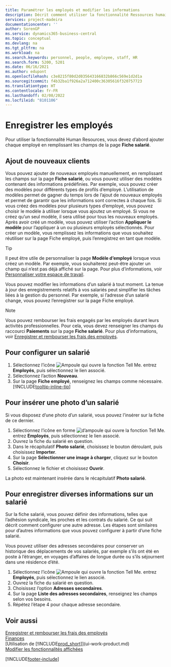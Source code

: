 ```yaml
---
title: Paramétrer les employés et modifier les informations
description: Décrit comment utiliser la fonctionnalité Ressources humaines pour enregistrer de nouveaux employés ou modifier les informations sur les employés pour le personnel existant.
services: project-madeira
documentationcenter: ''
author: SorenGP
ms.service: dynamics365-business-central
ms.topic: conceptual
ms.devlang: na
ms.tgt_pltfrm: na
ms.workload: na
ms.search.keywords: personnel, people, employee, staff, HR
ms.search.form: 5200, 5201
ms.date: 06/16/2021
ms.author: edupont
ms.openlocfilehash: c3e8215f80d2d035643166832b866c569e1d2d1a
ms.sourcegitcommit: f4b32ba1f926a2a712400c36305616f320757723
ms.translationtype: HT
ms.contentlocale: fr-FR
ms.lasthandoff: 02/08/2022
ms.locfileid: "8101106"
---
```

# <a name="register-employees"></a>Enregistrer les employés
Pour utiliser la fonctionnalité Human Resources, vous devez d’abord ajouter chaque employé en remplissant les champs de la page **Fiche salarié**.

## <a name="adding-new-customers"></a>Ajout de nouveaux clients
Vous pouvez ajouter de nouveaux employés manuellement, en remplissant les champs sur la page **Fiche salarié**, ou vous pouvez utiliser des modèles contenant des informations prédéfinies. Par exemple, vous pouvez créer des modèles pour différents types de profils d’employé. L’utilisation de modèles permet de gagner du temps lors de l’ajout de nouveaux employés et permet de garantir que les informations sont correctes à chaque fois. Si vous créez des modèles pour plusieurs types d’employé, vous pouvez choisir le modèle à utiliser lorsque vous ajoutez un employé. Si vous ne créez qu’un seul modèle, il sera utilisé pour tous les nouveaux employés. Après avoir créé un modèle, vous pouvez utiliser l’action **Appliquer le modèle** pour l’appliquer à un ou plusieurs employés sélectionnés. Pour créer un modèle, vous remplissez les informations que vous souhaitez réutiliser sur la page Fiche employé, puis l’enregistrez en tant que modèle.

> [!TIP]
> Il peut être utile de personnaliser la page **Modèle d’employé** lorsque vous créez un modèle. Par exemple, vous souhaiterez peut-être ajouter un champ qui n’est pas déjà affiché sur la page. Pour plus d’informations, voir [Personnaliser votre espace de travail](/dynamics365/business-central/ui-personalization-user#to-start-personalizing-a-page-through-the-personalizing-banner).

Vous pouvez modifier les informations d’un salarié à tout moment. La tenue à jour des enregistrements relatifs à vos salariés peut simplifier les tâches liées à la gestion du personnel. Par exemple, si l’adresse d’un salarié change, vous pouvez l’enregistrer sur la page Fiche employé.

> [!NOTE]  
> Vous pouvez rembourser les frais engagés par les employés durant leurs activités professionnelles. Pour cela, vous devez renseigner les champs du raccourci **Paiements** sur la page **Fiche salarié**. Pour plus d’informations, voir [Enregistrer et rembourser les frais des employés](finance-how-record-reimburse-employee-expenses.md).

## <a name="to-set-up-an-employee"></a>Pour configurer un salarié
1. Sélectionnez l’icône ![Ampoule qui ouvre la fonction Tell Me.](media/ui-search/search_small.png "Dites-moi ce que vous voulez faire") entrez **Employés**, puis sélectionnez le lien associé.
2. Sélectionnez l’action **Nouveau**.
3. Sur la page **Fiche employé**, renseignez les champs comme nécessaire. [!INCLUDE[tooltip-inline-tip](includes/tooltip-inline-tip_md.md)]

## <a name="to-insert-a-picture-of-an-employee"></a>Pour insérer une photo d’un salarié
Si vous disposez d’une photo d’un salarié, vous pouvez l’insérer sur la fiche de ce dernier.

1. Sélectionnez l’icône en forme ![d’ampoule qui ouvre la fonction Tell Me.](media/ui-search/search_small.png "Dites-moi ce que vous voulez faire") entrez **Employés**, puis sélectionnez le lien associé.
2. Ouvrez la fiche du salarié en question.
3. Dans le récapitulatif **Photo salarié**, choisissez le bouton déroulant, puis choisissez **Importer**.
4. Sur la page **Sélectionner une image à charger**, cliquez sur le bouton **Choisir**.
5. Sélectionnez le fichier et choisissez **Ouvrir**.

La photo est maintenant insérée dans le récapitulatif **Photo salarié**.

## <a name="to-register-various-information-about-an-employee"></a>Pour enregistrer diverses informations sur un salarié
Sur la fiche salarié, vous pouvez définir des informations, telles que l’adhésion syndicale, les proches et les contrats du salarié. Ce qui suit décrit comment configurer une autre adresse. Les étapes sont similaires pour d’autres informations que vous pouvez configurer à partir d’une fiche salarié.

Vous pouvez utiliser des adresses secondaires pour conserver un historique des déplacements de vos salariés, par exemple s’ils ont été en poste à l’étranger, en voyages d’affaires de longue durée ou s’ils séjournent dans une résidence d’été.

1. Sélectionnez l’icône ![Ampoule qui ouvre la fonction Tell Me.](media/ui-search/search_small.png "Dites-moi ce que vous voulez faire") entrez **Employés**, puis sélectionnez le lien associé.
2. Ouvrez la fiche du salarié en question.
3. Choisissez l’option **Adresses secondaires**.
4. Sur la page **Liste des adresses secondaires**, renseignez les champs selon vos besoins.
5. Répétez l’étape 4 pour chaque adresse secondaire.

## <a name="see-also"></a>Voir aussi
[Enregistrer et rembourser les frais des employés](finance-how-record-reimburse-employee-expenses.md)  
[Finances](finance.md)  
[Utilisation de [!INCLUDE[prod_short](includes/prod_short.md)]](ui-work-product.md)  
[Modifier les fonctionnalités affichées](ui-experiences.md)


[!INCLUDE[footer-include](includes/footer-banner.md)]